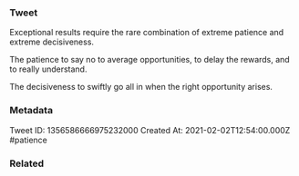 ### Tweet
Exceptional results require the rare combination of extreme patience and extreme decisiveness.

The patience to say no to average opportunities, to delay the rewards, and to really understand.

The decisiveness to swiftly go all in when the right opportunity arises.

### Metadata
Tweet ID: 1356586666975232000
Created At: 2021-02-02T12:54:00.000Z
#patience

### Related

